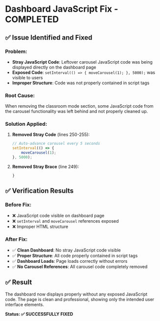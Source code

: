 # Dashboard JavaScript Fix - COMPLETED

## ✅ **Issue Identified and Fixed**

### **Problem:**
- **Stray JavaScript Code**: Leftover carousel JavaScript code was being displayed directly on the dashboard page
- **Exposed Code**: `setInterval(() => { moveCarousel(1); }, 5000);` was visible to users
- **Improper Structure**: Code was not properly contained in script tags

### **Root Cause:**
When removing the classroom mode section, some JavaScript code from the carousel functionality was left behind and not properly cleaned up.

### **Solution Applied:**
1. **Removed Stray Code** (lines 250-255):
   ```javascript
   // Auto-advance carousel every 5 seconds
   setInterval(() => {
       moveCarousel(1);
   }, 5000);
   ```

2. **Removed Stray Brace** (line 249):
   ```javascript
   }
   ```

## ✅ **Verification Results**

### **Before Fix:**
- ❌ JavaScript code visible on dashboard page
- ❌ `setInterval` and `moveCarousel` references exposed
- ❌ Improper HTML structure

### **After Fix:**
- ✅ **Clean Dashboard**: No stray JavaScript code visible
- ✅ **Proper Structure**: All code properly contained in script tags
- ✅ **Dashboard Loads**: Page loads correctly without errors
- ✅ **No Carousel References**: All carousel code completely removed

## ✅ **Result**

The dashboard now displays properly without any exposed JavaScript code. The page is clean and professional, showing only the intended user interface elements.

**Status: ✅ SUCCESSFULLY FIXED**
